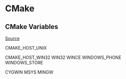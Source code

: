 # CMake

## CMake Variables

[Source](https://cmake.org/cmake/help/latest/manual/cmake-variables.7.html#id4)


CMAKE_HOST_UNIX

CMAKE_HOST_WIN32
WIN32
WINCE
WINDOWS_PHONE
WINDOWS_STORE

CYGWIN
MSYS
MINGW
